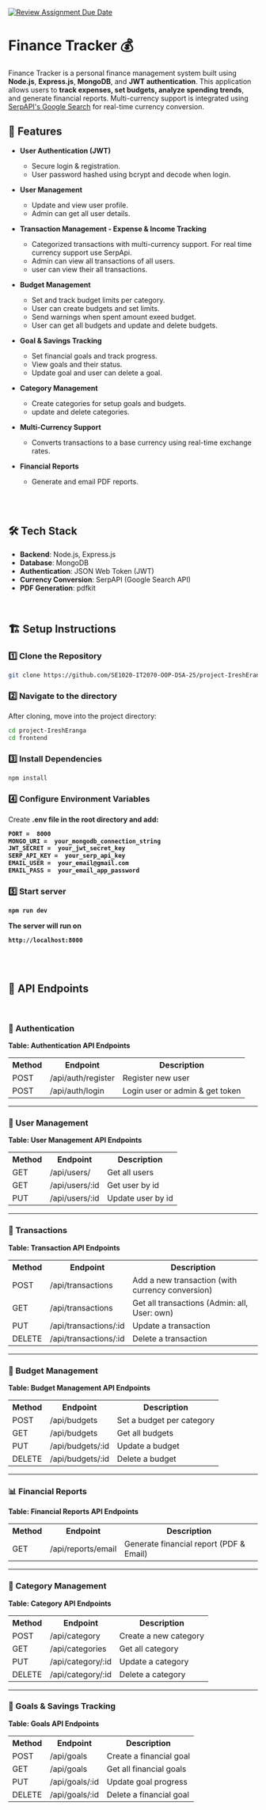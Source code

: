 [![Review Assignment Due Date](https://classroom.github.com/assets/deadline-readme-button-22041afd0340ce965d47ae6ef1cefeee28c7c493a6346c4f15d667ab976d596c.svg)](https://classroom.github.com/a/xIbq4TFL)


# Finance Tracker 💰

Finance Tracker is a personal finance management system built using **Node.js**, **Express.js**, **MongoDB**, and **JWT authentication**. This application allows users to **track expenses, set budgets, analyze spending trends**, and generate financial reports. Multi-currency support is integrated using [SerpAPI's Google Search](https://serpapi.com/) for real-time currency conversion.

## 🚀 Features
- **User Authentication (JWT)**
  - Secure login & registration.
  - User password hashed using bcrypt and decode when login.
   
- **User Management**
  - Update and view user profile.
  - Admin can get all user details.
   
- **Transaction Management - Expense & Income Tracking**
  - Categorized transactions with multi-currency support. For real time currency support use SerpApi.
  - Admin can view all transactions of all users.
  - user can view their all transactions.
   
- **Budget Management**
  - Set and track budget limits per category.
  - User can create budgets and set limits.
  - Send warnings when spent amount exeed budget.
  - User can get all budgets and update and delete budgets.
   
- **Goal & Savings Tracking**
  - Set financial goals and track progress.
  - View goals and their status.
  - Update goal and user can delete a goal.

- **Category Management**
  - Create categories for setup goals and budgets.
  - update and delete categories.
   
- **Multi-Currency Support**
  - Converts transactions to a base currency using real-time exchange rates.
   
- **Financial Reports**
  - Generate and email PDF reports.

<br/><br/>

## 🛠️ Tech Stack
- **Backend**: Node.js, Express.js
- **Database**: MongoDB
- **Authentication**: JSON Web Token (JWT)
- **Currency Conversion**: SerpAPI (Google Search API)
- **PDF Generation**: pdfkit

<br/>


## 🏗️ Setup Instructions

### 1️⃣ Clone the Repository
```bash
git clone https://github.com/SE1020-IT2070-OOP-DSA-25/project-IreshEranga.git
```
### 2️⃣ Navigate to the directory
After cloning, move into the project directory:

```bash
cd project-IreshEranga
cd frontend
```
### 3️⃣ Install Dependencies
```bash
npm install
```
### 4️⃣ Configure Environment Variables
Create <b>.env<b/> file in the root directory and add:

```bash
PORT =  8000
MONGO_URI =  your_mongodb_connection_string
JWT_SECRET =  your_jwt_secret_key
SERP_API_KEY =  your_serp_api_key
EMAIL_USER =  your_email@gmail.com
EMAIL_PASS =  your_email_app_password
```

### 5️⃣ Start server
```bash
npm run dev
```

The server will run on


```bash
http://localhost:8000
```
<br/><br/>


## 📌 API Endpoints

<br/>

### 🔐 Authentication  

**Table: Authentication API Endpoints**
<table>
  <tr>
    <th>Method</th>
    <th>Endpoint</th>
    <th>Description</th>
  </tr>
  <tr>
    <td>POST</td>
    <td>/api/auth/register</td>
    <td>Register new user</td>
  </tr>
  <tr>
    <td>POST</td>
    <td>/api/auth/login</td>
    <td>Login user or admin & get token</td>
  </tr>
</table>

---

### 👤 User Management  
**Table: User Management API Endpoints**
<table>
  <tr>
    <th>Method</th>
    <th>Endpoint</th>
    <th>Description</th>
  </tr>
  <tr>
    <td>GET</td>
    <td>/api/users/</td>
    <td>Get all users</td>
  </tr>
  <tr>
    <td>GET</td>
    <td>/api/users/:id</td>
    <td>Get user by id</td>
  </tr>
  <tr>
    <td>PUT</td>
    <td>/api/users/:id</td>
    <td>Update user by id</td>
  </tr>
</table>

---
### 💸 Transactions  
**Table: Transaction API Endpoints**
<table>
  <tr>
    <th>Method</th>
    <th>Endpoint</th>
    <th>Description</th>
  </tr>
  <tr>
    <td>POST</td>
    <td>/api/transactions</td>
    <td>Add a new transaction (with currency conversion)</td>
  </tr>
  <tr>
    <td>GET</td>
    <td>/api/transactions</td>
    <td>Get all transactions (Admin: all, User: own)</td>
  </tr>
  <tr>
    <td>PUT</td>
    <td>/api/transactions/:id</td>
    <td>Update a transaction</td>
  </tr>
  <tr>
    <td>DELETE</td>
    <td>/api/transactions/:id</td>
    <td>Delete a transaction</td>
  </tr>
</table>

---

### 🎯 Budget Management  
**Table: Budget Management API Endpoints**
<table>
  <tr>
    <th>Method</th>
    <th>Endpoint</th>
    <th>Description</th>
  </tr>
  <tr>
    <td>POST</td>
    <td>/api/budgets</td>
    <td>Set a budget per category</td>
  </tr>
  <tr>
    <td>GET</td>
    <td>/api/budgets</td>
    <td>Get all budgets</td>
  </tr>
  <tr>
    <td>PUT</td>
    <td>/api/budgets/:id</td>
    <td>Update a budget</td>
  </tr>
  <tr>
    <td>DELETE</td>
    <td>/api/budgets/:id</td>
    <td>Delete a budget</td>
  </tr>
</table>

---

### 📊 Financial Reports  
**Table: Financial Reports API Endpoints**
<table>
  <tr>
    <th>Method</th>
    <th>Endpoint</th>
    <th>Description</th>
  </tr>
  <tr>
    <td>GET</td>
    <td>/api/reports/email</td>
    <td>Generate financial report (PDF & Email)</td>
  </tr>
</table>


---


### 📂 Category Management  
**Table: Category API Endpoints**
<table>
  <tr>
    <th>Method</th>
    <th>Endpoint</th>
    <th>Description</th>
  </tr>
  <tr>
    <td>POST</td>
    <td>/api/category</td>
    <td>Create a new category</td>
  </tr>
  <tr>
    <td>GET</td>
    <td>/api/categories</td>
    <td>Get all category</td>
  </tr>
  <tr>
    <td>PUT</td>
    <td>/api/category/:id</td>
    <td>Update a category</td>
  </tr>
  <tr>
    <td>DELETE</td>
    <td>/api/category/:id</td>
    <td>Delete a category</td>
  </tr>
</table>

---

### 🎯 Goals & Savings Tracking  
**Table: Goals API Endpoints**
<table>
  <tr>
    <th>Method</th>
    <th>Endpoint</th>
    <th>Description</th>
  </tr>
  <tr>
    <td>POST</td>
    <td>/api/goals</td>
    <td>Create a financial goal</td>
  </tr>
  <tr>
    <td>GET</td>
    <td>/api/goals</td>
    <td>Get all financial goals</td>
  </tr>
  <tr>
    <td>PUT</td>
    <td>/api/goals/:id</td>
    <td>Update goal progress</td>
  </tr>
  <tr>
    <td>DELETE</td>
    <td>/api/goals/:id</td>
    <td>Delete a financial goal</td>
  </tr>
</table>
